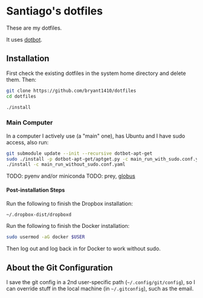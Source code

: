 # Santiago's dotfiles

These are my dotfiles.

It uses [dotbot](https://github.com/anishathalye/dotbot).

## Installation

First check the existing dotfiles in the system home directory and delete them. Then:

```bash
git clone https://github.com/bryant1410/dotfiles
cd dotfiles

./install
```

### Main Computer

In a computer I actively use (a "main" one), has Ubuntu and I have sudo access, also run:

```bash
git submodule update --init --recursive dotbot-apt-get
sudo ./install -p dotbot-apt-get/aptget.py -c main_run_with_sudo.conf.yaml
./install -c main_run_without_sudo.conf.yaml
```

TODO: pyenv and/or miniconda
TODO: prey, [globus](https://downloads.globus.org/globus-connect-personal/v3/linux/stable/globusconnectpersonal-latest.tgz)

#### Post-installation Steps

Run the following to finish the Dropbox installation:

```bash
~/.dropbox-dist/dropboxd
```

Run the following to finish the Docker installation:

```bash
sudo usermod -aG docker $USER
```

Then log out and log back in for Docker to work without sudo.

## About the Git Configuration

I save the git config in a 2nd user-specific path (`~/.config/git/config`), so I can override stuff in the local machine (in `~/.gitconfig`), such as the email. 
